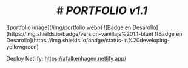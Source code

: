 <h1 align="center"> <em> # PORTFOLIO v1.1 </em> </h1>
![portfolio image](/img/portfolio.webp)
![Badge en Desarollo](https://img.shields.io/badge/version-vanillajs%201.1-blue)
![Badge en Desarollo](https://img.shields.io/badge/status-in%20developing-yellowgreen)

Deploy Netlify:
https://afalkenhagen.netlify.app/
